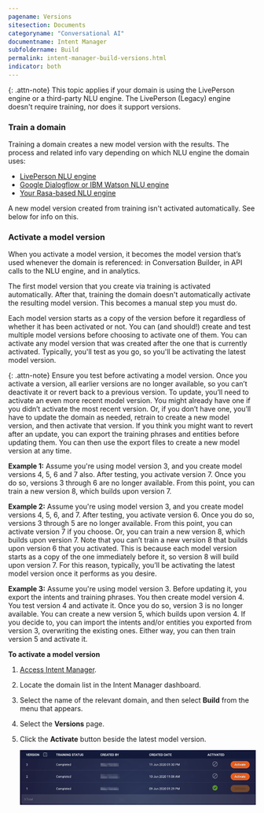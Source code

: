 ```yaml
---
pagename: Versions
sitesection: Documents
categoryname: "Conversational AI"
documentname: Intent Manager
subfoldername: Build
permalink: intent-manager-build-versions.html
indicator: both
---
```


{: .attn-note}
This topic applies if your domain is using the LivePerson engine or a third-party NLU engine. The LivePerson (Legacy) engine doesn't require training, nor does it support versions.

### Train a domain

Training a domain creates a new model version with the results. The process and related info vary depending on which NLU engine the domain uses:

* [LivePerson NLU engine](intent-manager-natural-language-understanding-liveperson-nlu-engine.html#train-a-liveperson-domain)
* [Google Dialogflow or IBM Watson NLU engine]((intent-manager-natural-language-understanding-google-dialogflow-and-ibm-watson-nlu-engines.html#train-a-domain))
* [Your Rasa-based NLU engine]((intent-manager-natural-language-understanding-brand-s-rasa-based-nlu-engine.html#train-a-domain))

A new model version created from training isn't activated automatically. See below for info on this.

### Activate a model version

When you activate a model version, it becomes the model version that’s used whenever the domain is referenced: in Conversation Builder, in API calls to the NLU engine, and in analytics.

The first model version that you create via training is activated automatically. After that, training the domain doesn't automatically activate the resulting model version. This becomes a manual step you must do.

Each model version starts as a copy of the version before it regardless of whether it has been activated or not. You can (and should!) create and test multiple model versions before choosing to activate one of them. You can activate any model version that was created after the one that is currently activated. Typically, you'll test as you go, so you'll be activating the latest model version.

{: .attn-note}
Ensure you test before activating a model version. Once you activate a version, all earlier versions are no longer available, so you can’t deactivate it or revert back to a previous version. To update, you’ll need to activate an even more recent model version. You might already have one if you didn’t activate the most recent version. Or, if you don’t have one, you’ll have to update the domain as needed, retrain to create a new model version, and then activate that version. If you think you might want to revert after an update, you can export the training phrases and entities before updating them. You can then use the export files to create a new model version at any time.

**Example 1:** Assume you're using model version 3, and you create model versions 4, 5, 6 and 7 also. After testing, you activate version 7. Once you do so, versions 3 through 6 are no longer available. From this point, you can train a new version 8, which builds upon version 7.

**Example 2:** Assume you're using model version 3, and you create model versions 4, 5, 6, and 7. After testing, you activate version 6. Once you do so, versions 3 through 5 are no longer available. From this point, you can activate version 7 if you choose. Or, you can train a new version 8, which builds upon version 7. Note that you can’t train a new version 8 that builds upon version 6 that you activated. This is because each model version starts as a copy of the one immediately before it, so version 8 will build upon version 7. For this reason, typically, you’ll be activating the latest model version once it performs as you desire.

**Example 3:** Assume you're using model version 3. Before updating it, you export the intents and training phrases. You then create model version 4. You test version 4 and activate it. Once you do so, version 3 is no longer available. You can create a new version 5, which builds upon version 4. If you decide to, you can import the intents and/or entities you exported from version 3, overwriting the existing ones. Either way, you can then train version 5 and activate it.

**To activate a model version**

1. [Access Intent Manager](intent-manager-overview.html#access-intent-manager).
2. Locate the domain list in the Intent Manager dashboard.
3. Select the name of the relevant domain, and then select **Build** from the menu that appears.
4. Select the **Versions** page.
4. Click the **Activate** button beside the latest model version.

    <img class="fancyimage" style="width:900px" alt="Version page showing three versions, one is active and the other two have Activate buttons" src="img/ConvoBuilder/ib_activate.png">   